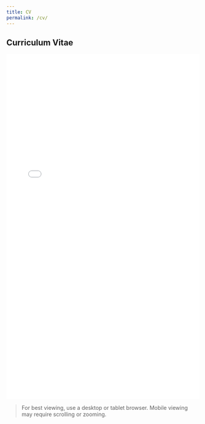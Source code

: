 ```yaml
---
title: CV
permalink: /cv/
---
```


## Curriculum Vitae

<iframe src="/assets/cv.pdf" width="100%" height="900px" style="border:none;"></iframe>

> For best viewing, use a desktop or tablet browser. Mobile viewing may require scrolling or zooming.

  

